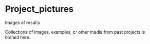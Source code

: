 # Project_pictures
Images of results

Collections of images, examples, or other media from past projects is binned here.
